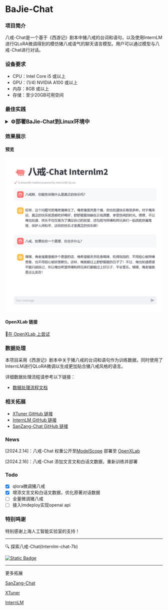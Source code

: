 # BaJie-Chat

### 项目简介

八戒-Chat是一个基于《西游记》剧本中猪八戒的台词和语句，以及使用InternLM进行QLoRA微调得到的模仿猪八戒语气的聊天语言模型。用户可以通过模型与八戒-Chat进行对话。

### 设备要求

- CPU：Intel Core i5 或以上
- GPU：(1/4) NVIDIA A100 或以上
- 内存：8GB 或以上
- 存储：至少20GB可用空间

### 最佳实践

<details>
  <summary style="font-weight: bold; font-size: larger;">⚙️部署BaJie-Chat到Linux环境中</summary>

```bash
# 进入源码目录
cd xtuner

# 从源码安装 XTuner
pip install -e '.[all]'
```

```bash
apt install git git-lfs -y
git lfs install
git clone https://www.modelscope.cn/Shanghai_AI_Laboratory/internlm2-7b.git
```

```bash
xtuner train my_config/zbj_internlm2_chat_7b_qlora_oasst1_e3.py --deepspeed deepspeed_zero2
```

```bash
xtuner convert pth_to_hf my_config/zbj_internlm2_chat_7b_qlora_oasst1_e3.py work_dirs/zbj_internlm2_chat_7b_qlora_oasst1_e3/{your checkpoint} process_data/hf_models/zbj
xtuner convert merge {your model path} process_data/hf_models/zbj process_data/merged_models/zbj
```

- 修改 `web_demo.py` 中的模型路径
```diff
-     model = (AutoModelForCausalLM.from_pretrained('path/to/your/model',
-                                                 trust_remote_code=True).to(
-                                                     torch.bfloat16).cuda())
-     tokenizer = AutoTokenizer.from_pretrained('path/to/your/tokenizer',
-                                              trust_remote_code=True)
+     model = (AutoModelForCausalLM.from_pretrained('process_data/merged_models/zbj',
+                                                 trust_remote_code=True).to(
+                                                     torch.bfloat16).cuda())
+     tokenizer = AutoTokenizer.from_pretrained('process_data/merged_models/zbj',
+                                              trust_remote_code=True)
```

```bash
pip install streamlit
pip install transformers>=4.34
streamlit run ./web_demo.py
```
</details>

### 效果展示

#### 预览

![八戒-Chat 截图](./asserts/chat-demo.png)

#### OpenXLab 链接

🎲[在 OpenXLab 上尝试](https://openxlab.org.cn/apps/detail/JimmyMa99/BaJie-Chat)

### 数据处理

本项目采用《西游记》剧本中关于猪八戒的台词和语句作为训练数据，同时使用了InternLM进行QLoRA微调以生成更加贴合猪八戒风格的语言。

详细数据处理流程请参考以下链接：

- [数据处理流程文档](https://github.com/JimmyMa99/BaJie-Chat/blob/main/tools/README.md)

### 相关拓展

- [XTuner GitHub 链接](https://github.com/InternLM/xtuner)
- [InternLM GitHub 链接](https://github.com/InternLM/InternLM/tree/main)
- [SanZang-Chat GitHub 链接](https://github.com/JimmyMa99/SanZang-Chat)

### News

[2024.2.14]：八戒-Chat 权重公开至[ModelScope](https://www.modelscope.cn/models/JimmyMa99/BaJie-Chat/summary) 部署至 [OpenXLab](https://openxlab.org.cn/apps/detail/JimmyMa99/BaJie-Chat)

[2024.2.16]：八戒-Chat 添加文言文和白话文数据，重新训练并部署

### Todo

- [x] qlora微调猪八戒
- [x] 增添文言文和白话文数据，优化原著对话数据
- [ ] 全量微调猪八戒
- [ ] 接入lmdeploy实现openai api

### 特别鸣谢

特别感谢上海人工智能实验室的支持！

<hr>

🔍 探索八戒-Chat(Internlm-chat-7b)

[![Static Badge](https://img.shields.io/badge/-gery?style=social&label=🤖%20ModelScope)](https://www.modelscope.cn/models/JimmyMa99/BaJie-Chat/summary)

<hr>

更多拓展

[SanZang-Chat](https://github.com/JimmyMa99/SanZang-Chat)

[XTuner](https://github.com/InternLM/xtuner)

[InternLM](https://github.com/InternLM/InternLM/tree/main)
